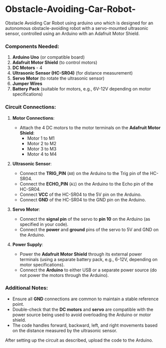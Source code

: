 # Obstacle-Avoiding-Car-Robot-
Obstacle Avoiding Car Robot  using arduino uno 
which is designed for an autonomous obstacle-avoiding robot with a servo-mounted ultrasonic sensor, controlled using an Arduino with an Adafruit Motor Shield.

### Components Needed:
1. **Arduino Uno** (or compatible board)
2. **Adafruit Motor Shield** (to control motors)
3. **DC Motors** - 4
4. **Ultrasonic Sensor (HC-SR04)** (for distance measurement)
5. **Servo Motor** (to rotate the ultrasonic sensor)
6. **Jumper Wires**
7. **Battery Pack** (suitable for motors, e.g., 6V-12V depending on motor specifications)

### Circuit Connections:
1. **Motor Connections**:  
   - Attach the 4 DC motors to the motor terminals on the **Adafruit Motor Shield**:
     - Motor 1 to M1
     - Motor 2 to M2
     - Motor 3 to M3
     - Motor 4 to M4

2. **Ultrasonic Sensor**:
   - Connect the **TRIG_PIN** (`A0`) on the Arduino to the Trig pin of the HC-SR04.
   - Connect the **ECHO_PIN** (`A1`) on the Arduino to the Echo pin of the HC-SR04.
   - Connect **VCC** of the HC-SR04 to the 5V pin on the Arduino.
   - Connect **GND** of the HC-SR04 to the GND pin on the Arduino.

3. **Servo Motor**:
   - Connect the **signal pin** of the servo to **pin 10** on the Arduino (as specified in your code).
   - Connect the **power** and **ground** pins of the servo to 5V and GND on the Arduino.

4. **Power Supply**:
   - Power the **Adafruit Motor Shield** through its external power terminals (using a separate battery pack, e.g., 6-12V, depending on motor specifications).
   - Connect the **Arduino** to either USB or a separate power source (do not power the motors through the Arduino).

### Additional Notes:
- Ensure all **GND** connections are common to maintain a stable reference point.
- Double-check that the **DC motors** and **servo** are compatible with the power source being used to avoid overloading the Arduino or motor shield.
- The code handles forward, backward, left, and right movements based on the distance measured by the ultrasonic sensor.

After setting up the circuit as described, upload the code to the Arduino.
